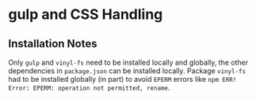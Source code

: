 # gulp and CSS Handling

## Installation Notes

Only `gulp` and `vinyl-fs` need to be installed locally and globally, the other dependencies in `package.json` can be installed locally. Package `vinyl-fs` had to be installed globally (in part) to avoid `EPERM` errors like `npm ERR! Error: EPERM: operation not permitted, rename`.
